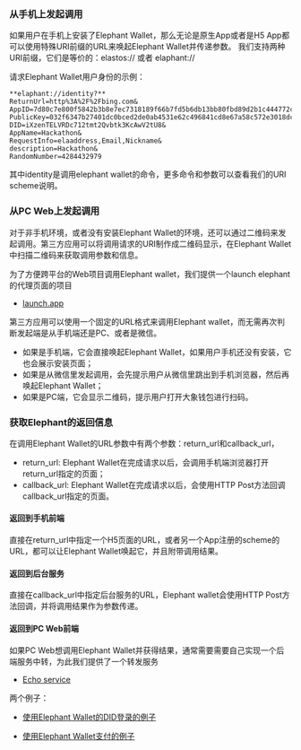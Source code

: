 ### 从手机上发起调用

如果用户在手机上安装了Elephant Wallet，那么无论是原生App或者是H5 App都可以使用特殊URI前缀的URL来唤起Elephant Wallet并传递参数。
我们支持两种URI前缀，它们是等价的：elastos:// 或者 elaphant://

请求Elephant Wallet用户身份的示例：
```
**elaphant://identity?**
ReturnUrl=http%3A%2F%2Fbing.com&
AppID=7d80c7e800f5842b3b8e7ec7318189f66b7fd5b6db13bb80fbd89d2b1c444772c1d0202fea1e9cbabbf3258b3d91685484c02c2ae52d78ca39e2e54593ec81dd&
PublicKey=032f6347b27401dc0bced2de0ab4531e62c496841cd8e67a58c572e3018dcb72d9&
DID=iXzenTELVRDc712tmt2Qvbtk3KcAwV2tU8&
AppName=Hackathon&
RequestInfo=elaaddress,Email,Nickname&
description=Hackathon&
RandomNumber=4284432979
```

其中identity是调用elephant wallet的命令，更多命令和参数可以查看我们的URI scheme说明。

### 从PC Web上发起调用

对于非手机环境，或者没有安装Elephant Wallet的环境，还可以通过二维码来发起调用。第三方应用可以将调用请求的URI制作成二维码显示，在Elephant Wallet中扫描二维码来获取调用参数和信息。

为了方便跨平台的Web项目调用Elephant wallet，我们提供一个launch elephant的代理页面的项目

- [launch.app](https://github.com/elaphantapp/launch.app) 

第三方应用可以使用一个固定的URL格式来调用Elephant wallet，而无需再次判断发起端是从手机端还是PC、或者是微信。

* 如果是手机端，它会直接唤起Elephant Wallet，如果用户手机还没有安装，它也会展示安装页面；
* 如果是从微信里发起调用，会先提示用户从微信里跳出到手机浏览器，然后再唤起Elephant Wallet；
* 如果是PC端，它会显示二维码，提示用户打开大象钱包进行扫码。

### 获取Elephant的返回信息

在调用Elephant Wallet的URL参数中有两个参数：return_url和callback_url，

- return_url: Elephant Wallet在完成请求以后，会调用手机端浏览器打开return_url指定的页面；
- callback_url: Elephant Wallet在完成请求以后，会使用HTTP Post方法回调callback_url指定的页面。

#### 返回到手机前端

直接在return_url中指定一个H5页面的URL，或者另一个App注册的scheme的URL，都可以让Elephant Wallet唤起它，并且附带调用结果。

#### 返回到后台服务

直接在callback_url中指定后台服务的URL，Elephant wallet会使用HTTP Post方法回调，并将调用结果作为参数传递。

#### 返回到PC Web前端

如果PC Web想调用Elephant Wallet并获得结果，通常需要需要自己实现一个后端服务中转，为此我们提供了一个转发服务

- [Echo service](https://github.com/elaphantapp/EchoService)

两个例子：

- [使用Elephant Wallet的DID登录的例子](./samples/how_to_login_with_did_callbackUrl.html)

- [使用Elephant Wallet支付的例子](./samples/how_to_pay_ela_callbackUrl.html)



